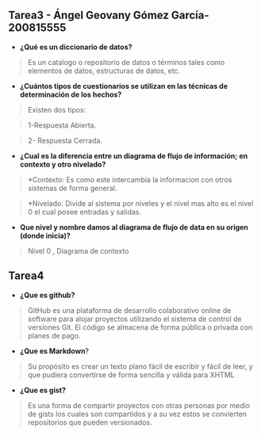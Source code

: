 ## Tarea3 - Ángel Geovany Gómez García- 200815555
* __¿Qué es un diccionario de datos?__

>Es un catalogo o repositorio de datos o términos tales como elementos de datos, estructuras de datos, etc.

* __¿Cuántos tipos de cuestionarios se utilizan en las técnicas de determinación de los hechos?__

>Existen dos tipos:

>1-Respuesta Abierta.

>2- Respuesta Cerrada.


* __¿Cual es la diferencia entre un diagrama de flujo de información; en contexto y otro nivelado?__

>*Contexto: Es como este intercambia la informacion con otros sistemas de forma general.

>*Nivelado: Divide al sistema por niveles y el nivel mas alto es el nivel 0 el cual posee entradas y salidas.

* __Que nivel y nombre damos al diagrama de flujo de data en su origen (donde inicia)?__

>Nivel 0 , Diagrama de contexto

## Tarea4 


* __¿Que es github?__

>GitHub es una plataforma de desarrollo colaborativo online de software para alojar proyectos utilizando el sistema de control de versiones Git. El código se almacena de forma pública o privada con planes de pago.


* __¿Que es Markdown__?

>Su propósito es crear un texto plano fácil de escribir y fácil de leer, y que pudiera convertirse de forma sencilla y válida para XHTML


* __¿Que es  gist?__

>Es una forma de compartir proyectos con otras personas por medio de gists los cuales son compartidos y a su vez  estos se convierten repositorios que pueden versionados.
